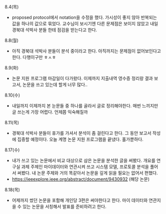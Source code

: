 8.4(목)
- proposed protocol에서 notation을 수정을 했다. 가시성이 좋지 않아 반복되는 값을 하나의 값으로 묶었다. 교수님이 보시기엔 다른 문제점은 보이지 않았고 내일 경북대 석박사 분들 한테 점검을 받는다고 한다.

8.8(월)
- 아직 경북대 석박사 분들이 분석 중이라고 한다. 아직까지는 문제점이 없어보인다고 한다. 다행이구만 ㅎㅅㅎ
  
8.9(화)
- 논문 지원 프로그램 마감일이 다가왔다. 이제까지 지출내역 영수증 정리랑 결과 보고서, 논문을 쓰고 있는데 할게 너무 많다.. 

8.10(수)
- 내일까지 이제까지 본 눈문들 중 하나를 골라서 글로 정리해야한다. 매번 느끼지만 글 쓰는게 가장 어렵다. 언제쯤 익숙해질까
  
8.11(목)
- 경북대 석박사 분들이 휴가를 가셔서 분석이 좀 걸린다고 한다. 그 동안 보고서 작성에 집중할 예정이다. 오늘 계명 논문 지원 프로그램을 끝냈다. 홀가뿐하다.

8.17(수)
- 내가 쓰고 있는 논문에서 비교 대상으로 삼은 논문을 분석한 글을 써봤다. 개요를 연구실 과제 주제인 마이데이터와 연관시켜 쓰고 시스템 모델, 프로토콜 분석을 풀어서 써봤다. 내 논문 주제와 거의 똑같아서 논문을 깊게 읽을 필요는 없어서 편했다. 
- https://ieeexplore.ieee.org/abstract/document/9430932 (해당 논문)

8.18(목)
- 어제까지 썼던 논문을 포함해 개인당 3편은 써야한다고 한다. 마이 데이터와 연관지을 수 있는 논문을 서칭해서 발표를 준비하려고 한다.